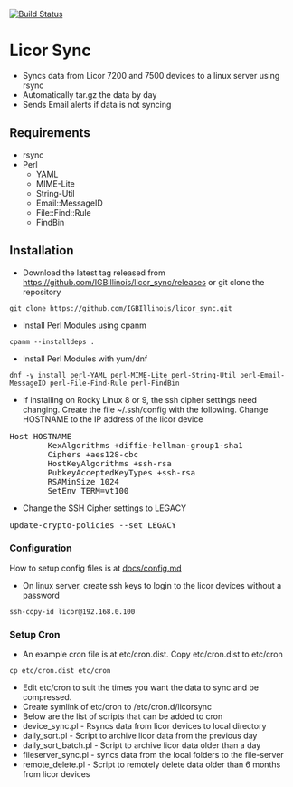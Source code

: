 [![Build Status](https://github.com/IGBIllinois/licor_sync/actions/workflows/main.yml/badge.svg)](https://github.com/IGBIllinois/licor_sync/actions/workflows/main.yml)

# Licor Sync
* Syncs data from Licor 7200 and 7500 devices to a linux server using rsync
* Automatically tar.gz the data by day
* Sends Email alerts if data is not syncing

## Requirements
* rsync
* Perl
  * YAML
  * MIME-Lite
  * String-Util
  * Email::MessageID
  * File::Find::Rule
  * FindBin
## Installation
* Download the latest tag released from https://github.com/IGBIllinois/licor_sync/releases or git clone the repository
```
git clone https://github.com/IGBIllinois/licor_sync.git
```
* Install Perl Modules using cpanm
```
cpanm --installdeps .
```
* Install Perl Modules with yum/dnf
```
dnf -y install perl-YAML perl-MIME-Lite perl-String-Util perl-Email-MessageID perl-File-Find-Rule perl-FindBin
```
* If installing on Rocky Linux 8 or 9, the ssh cipher settings need changing.  Create the file ~/.ssh/config with the following.  Change HOSTNAME to the IP address of the licor device
<pre>
Host HOSTNAME
        KexAlgorithms +diffie-hellman-group1-sha1
        Ciphers +aes128-cbc
        HostKeyAlgorithms +ssh-rsa
        PubkeyAcceptedKeyTypes +ssh-rsa
        RSAMinSize 1024
        SetEnv TERM=vt100
</pre>
* Change the SSH Cipher settings to LEGACY
<pre>
update-crypto-policies --set LEGACY
</pre>

### Configuration
How to setup config files is at [docs/config.md](docs/config.md)

* On linux server, create ssh keys to login to the licor devices without a password
```shell
ssh-copy-id licor@192.168.0.100
```

### Setup Cron
* An example cron file is at etc/cron.dist.  Copy etc/cron.dist to etc/cron
```shell
cp etc/cron.dist etc/cron
```
* Edit etc/cron to suit the times you want the data to sync and be compressed.
* Create symlink of etc/cron to /etc/cron.d/licorsync
* Below are the list of scripts that can be added to cron
* device_sync.pl - Rsyncs data from licor devices to local directory
* daily_sort.pl - Script to archive licor data from the previous day
* daily_sort_batch.pl - Script to archive licor data older than a day 
* fileserver_sync.pl - syncs data from the local folders to the file-server
* remote_delete.pl - Script to remotely delete data older than 6 months from licor devices

